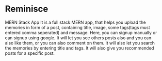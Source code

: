 # Reminisce
MERN Stack App
It is a full stack MERN app, that helps you upload the memories in form of a post, containing title, image, some tags(tags must entered comma seperated) and message.
Here, you can signup manually or can signup using google.
It will let you see others posts also and you can also like them, or you can also comment on them.
It will also let you search the memories by entering title and tags.
It will also give you recommended posts for a specific post.



